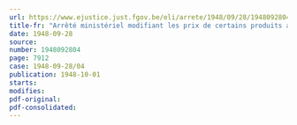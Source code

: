 ```yaml
---
url: https://www.ejustice.just.fgov.be/eli/arrete/1948/09/28/1948092804/justel
title-fr: "Arrêté ministériel modifiant les prix de certains produits alimentaires"
date: 1948-09-28
source:
number: 1948092804
page: 7912
case: 1948-09-28/04
publication: 1948-10-01
starts:
modifies:
pdf-original:
pdf-consolidated:
---
```


